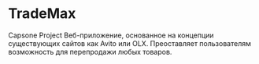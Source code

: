 # TradeMax
Capsone Project
Веб-приложение, основанное на концепции существующих сайтов как Avito или OLX. Преоставляет пользователям возможность для перепродажи любых товаров.
